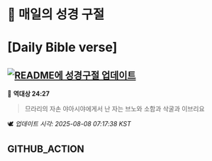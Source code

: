 # 🙏 매일의 성경 구절
# [Daily Bible verse]
## [![README에 성경구절 업데이트](https://github.com/DONGSUKA/first_test/actions/workflows/update-readme-bible.yml/badge.svg)](https://github.com/DONGSUKA/first_test/actions/workflows/update-readme-bible.yml)
<!-- START_BIBLE_VERSE -->
📖 **역대상 24:27**
> 므라리의 자손 야아시야에게서 난 자는 브노와 소함과 삭굴과 이브리요

🕊️ _업데이트 시각: 2025-08-08 07:17:38 KST_
  <!-- END_BIBLE_VERSE -->
## GITHUB_ACTION
